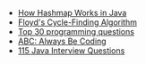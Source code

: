 - [How Hashmap Works in Java][1]
- [Floyd's Cycle-Finding Algorithm][2]
- [Top 30 programming questions][3]
- [ABC: Always Be Coding][4]
- [115 Java Interview Questions][5]

[1]: http://javarevisited.blogspot.com/2011/02/how-hashmap-works-in-java.html
[2]: http://codingfreak.blogspot.com/2012/09/detecting-loop-in-singly-linked-list_22.html
[3]: http://javarevisited.blogspot.com/2011/06/top-programming-interview-questions.html
[4]: https://medium.com/@davidbyttow/abc-always-be-coding-d5f8051afce2
[5]: http://www.javacodegeeks.com/2014/04/java-interview-questions-and-answers.html
